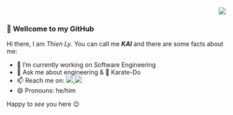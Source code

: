 
<h3 align="right">
  <a align="right" href="https://github.com/lyluongthien">
    <img src="https://img.shields.io/github/followers/lyluongthien?color=green&label=KAI%20|%20Thien%20Ly&logo=GitHub&style=for-the-badge"/>
  </a>
</h3> 

### 👋 Wellcome to my GitHub
Hi there, I am _Thien Ly_. You can call me **_KAI_** 
and there are some facts about me:
- 📃 I’m currently working on Software Engineering
- 💬 Ask me about engineering & 🥋 Karate-Do
- 📫 Reach me on:
  <a align="right" href="https://www.linkedin.com/in/lyluongthien">
    <img src="https://img.shields.io/twitter/url?url=https%3A%2F%2Fwww.linkedin.com%2Fin%2Flyluongthien%2F&style=plastic&logo=linkedin&logoColor=%230096FF&label=LinkedIn&labelColor=white&color=green"/>
  </a>
  <a align="right" href="https://x.com/_thienly">
    <img src="https://img.shields.io/twitter/url?url=https%3A%2F%2Fx.com%2F_thienly&style=plastic&logo=twitter&logoColor=%230096FF&label=Twitter%2FX&labelColor=white&color=black"/>
  </a>
- 😄 Pronouns: he/him

Happy to _see_ you here 😉
<!--
**lyluongthien/lyluongthien** is a ✨ _special_ ✨ repository because its `README.md` (this file) appears on your GitHub profile.

Here are some ideas to get you started:

- 🔭 I’m currently working on ...
- 🌱 I’m currently learning ...
- 👯 I’m looking to collaborate on ...
- 🤔 I’m looking for help with ...
- 💬 Ask me about ...
- 📫 How to reach me: ...
- 😄 Pronouns: ...
- ⚡ Fun fact: ...
--> 
